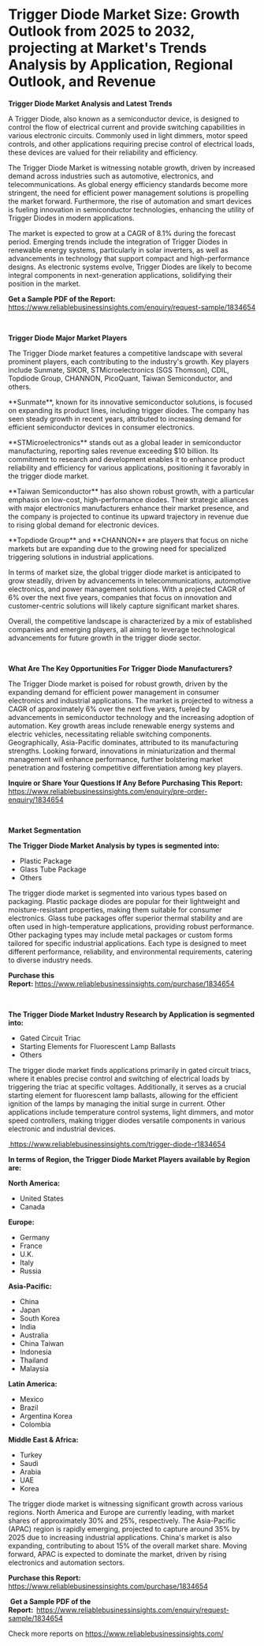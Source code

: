 <p><h1>Trigger Diode Market Size: Growth Outlook from 2025 to 2032, projecting at Market's Trends Analysis by Application, Regional Outlook, and Revenue</h1></p><p><strong>Trigger Diode Market Analysis and Latest Trends</strong></p>
<p><p>A Trigger Diode, also known as a semiconductor device, is designed to control the flow of electrical current and provide switching capabilities in various electronic circuits. Commonly used in light dimmers, motor speed controls, and other applications requiring precise control of electrical loads, these devices are valued for their reliability and efficiency.</p><p>The Trigger Diode Market is witnessing notable growth, driven by increased demand across industries such as automotive, electronics, and telecommunications. As global energy efficiency standards become more stringent, the need for efficient power management solutions is propelling the market forward. Furthermore, the rise of automation and smart devices is fueling innovation in semiconductor technologies, enhancing the utility of Trigger Diodes in modern applications.</p><p>The market is expected to grow at a CAGR of 8.1% during the forecast period. Emerging trends include the integration of Trigger Diodes in renewable energy systems, particularly in solar inverters, as well as advancements in technology that support compact and high-performance designs. As electronic systems evolve, Trigger Diodes are likely to become integral components in next-generation applications, solidifying their position in the market.</p></p>
<p><strong>Get a Sample PDF of the Report:&nbsp;</strong> <a href="https://www.reliablebusinessinsights.com/enquiry/request-sample/1834654?utm_campaign=2226&utm_medium=2&utm_source=Github&utm_content=ia&utm_term=11022025&utm_id=trigger-diode">https://www.reliablebusinessinsights.com/enquiry/request-sample/1834654</a></p>
<p>&nbsp;</p>
<p><strong>Trigger Diode Major Market Players</strong></p>
<p><p>The Trigger Diode market features a competitive landscape with several prominent players, each contributing to the industry's growth. Key players include Sunmate, SIKOR, STMicroelectronics (SGS Thomson), CDIL, Topdiode Group, CHANNON, PicoQuant, Taiwan Semiconductor, and others.</p><p>**Sunmate**, known for its innovative semiconductor solutions, is focused on expanding its product lines, including trigger diodes. The company has seen steady growth in recent years, attributed to increasing demand for efficient semiconductor devices in consumer electronics.</p><p>**STMicroelectronics** stands out as a global leader in semiconductor manufacturing, reporting sales revenue exceeding $10 billion. Its commitment to research and development enables it to enhance product reliability and efficiency for various applications, positioning it favorably in the trigger diode market.</p><p>**Taiwan Semiconductor** has also shown robust growth, with a particular emphasis on low-cost, high-performance diodes. Their strategic alliances with major electronics manufacturers enhance their market presence, and the company is projected to continue its upward trajectory in revenue due to rising global demand for electronic devices.</p><p>**Topdiode Group** and **CHANNON** are players that focus on niche markets but are expanding due to the growing need for specialized triggering solutions in industrial applications. </p><p>In terms of market size, the global trigger diode market is anticipated to grow steadily, driven by advancements in telecommunications, automotive electronics, and power management solutions. With a projected CAGR of 6% over the next five years, companies that focus on innovation and customer-centric solutions will likely capture significant market shares.</p><p>Overall, the competitive landscape is characterized by a mix of established companies and emerging players, all aiming to leverage technological advancements for future growth in the trigger diode sector.</p></p>
<p>&nbsp;</p>
<p><strong>What Are The Key Opportunities For Trigger Diode Manufacturers?</strong></p>
<p><p>The Trigger Diode market is poised for robust growth, driven by the expanding demand for efficient power management in consumer electronics and industrial applications. The market is projected to witness a CAGR of approximately 6% over the next five years, fueled by advancements in semiconductor technology and the increasing adoption of automation. Key growth areas include renewable energy systems and electric vehicles, necessitating reliable switching components. Geographically, Asia-Pacific dominates, attributed to its manufacturing strengths. Looking forward, innovations in miniaturization and thermal management will enhance performance, further bolstering market penetration and fostering competitive differentiation among key players.</p></p>
<p><strong>Inquire or Share Your Questions If Any Before Purchasing This Report:</strong> <a href="https://www.reliablebusinessinsights.com/enquiry/pre-order-enquiry/1834654?utm_campaign=2226&utm_medium=2&utm_source=Github&utm_content=ia&utm_term=11022025&utm_id=trigger-diode">https://www.reliablebusinessinsights.com/enquiry/pre-order-enquiry/1834654</a></p>
<p>&nbsp;</p>
<p><strong>Market Segmentation</strong></p>
<p><strong>The Trigger Diode Market Analysis by types is segmented into:</strong></p>
<p><ul><li>Plastic Package</li><li>Glass Tube Package</li><li>Others</li></ul></p>
<p><p>The trigger diode market is segmented into various types based on packaging. Plastic package diodes are popular for their lightweight and moisture-resistant properties, making them suitable for consumer electronics. Glass tube packages offer superior thermal stability and are often used in high-temperature applications, providing robust performance. Other packaging types may include metal packages or custom forms tailored for specific industrial applications. Each type is designed to meet different performance, reliability, and environmental requirements, catering to diverse industry needs.</p></p>
<p><strong>Purchase this Report:&nbsp;</strong><a href="https://www.reliablebusinessinsights.com/purchase/1834654?utm_campaign=2226&utm_medium=2&utm_source=Github&utm_content=ia&utm_term=11022025&utm_id=trigger-diode">https://www.reliablebusinessinsights.com/purchase/1834654</a></p>
<p>&nbsp;</p>
<p><strong>The Trigger Diode Market Industry Research by Application is segmented into:</strong></p>
<p><ul><li>Gated Circuit Triac</li><li>Starting Elements for Fluorescent Lamp Ballasts</li><li>Others</li></ul></p>
<p><p>The trigger diode market finds applications primarily in gated circuit triacs, where it enables precise control and switching of electrical loads by triggering the triac at specific voltages. Additionally, it serves as a crucial starting element for fluorescent lamp ballasts, allowing for the efficient ignition of the lamps by managing the initial surge in current. Other applications include temperature control systems, light dimmers, and motor speed controllers, making trigger diodes versatile components in various electronic and industrial devices.</p></p>
<p><a href="https://www.reliablebusinessinsights.com/trigger-diode-r1834654?utm_campaign=2226&utm_medium=2&utm_source=Github&utm_content=ia&utm_term=11022025&utm_id=trigger-diode">&nbsp;https://www.reliablebusinessinsights.com/trigger-diode-r1834654</a></p>
<p><strong>In terms of Region, the Trigger Diode Market Players available by Region are:</strong></p>
<p>
    <p> <strong> North America: </strong>
        <ul>
            <li>United States</li>
            <li>Canada</li>
        </ul>
        </p> 
    <p> <strong> Europe: </strong>
        <ul>
            <li>Germany</li>
            <li>France</li>
            <li>U.K.</li>
            <li>Italy</li>
            <li>Russia</li>
        </ul>
        </p> 
    <p> <strong> Asia-Pacific: </strong>
        <ul>
            <li>China</li>
            <li>Japan</li>
            <li>South Korea</li>
            <li>India</li>
            <li>Australia</li>
            <li>China Taiwan</li>
            <li>Indonesia</li>
            <li>Thailand</li>
            <li>Malaysia</li>
        </ul>
        </p> 
    <p> <strong> Latin America: </strong>
        <ul>
            <li>Mexico</li>
            <li>Brazil</li>
            <li>Argentina Korea</li>
            <li>Colombia</li>
        </ul>
        </p> 
    <p> <strong> Middle East & Africa: </strong>
        <ul>
            <li>Turkey</li>
            <li>Saudi</li>
            <li>Arabia</li>
            <li>UAE</li>
            <li>Korea</li>
        </ul>
    </p>
    </p>
<p><p>The trigger diode market is witnessing significant growth across various regions. North America and Europe are currently leading, with market shares of approximately 30% and 25%, respectively. The Asia-Pacific (APAC) region is rapidly emerging, projected to capture around 35% by 2025 due to increasing industrial applications. China's market is also expanding, contributing to about 15% of the overall market share. Moving forward, APAC is expected to dominate the market, driven by rising electronics and automation sectors.</p></p>
<p><strong>Purchase this Report: </strong><a href="https://www.reliablebusinessinsights.com/purchase/1834654?utm_campaign=2226&utm_medium=2&utm_source=Github&utm_content=ia&utm_term=11022025&utm_id=trigger-diode">https://www.reliablebusinessinsights.com/purchase/1834654</a></p>
<p>&nbsp;<strong>Get a Sample PDF of the Report:&nbsp;&nbsp;</strong><a href="https://www.reliablebusinessinsights.com/enquiry/request-sample/1834654?utm_campaign=2226&utm_medium=2&utm_source=Github&utm_content=ia&utm_term=11022025&utm_id=trigger-diode">https://www.reliablebusinessinsights.com/enquiry/request-sample/1834654</a></p>
<p><strong></strong></p>
<p>Check more reports on <a href="https://www.reliablebusinessinsights.com/?utm_campaign=2226&utm_medium=2&utm_source=Github&utm_content=ia&utm_term=11022025&utm_id=trigger-diode">https://www.reliablebusinessinsights.com/</a></p>